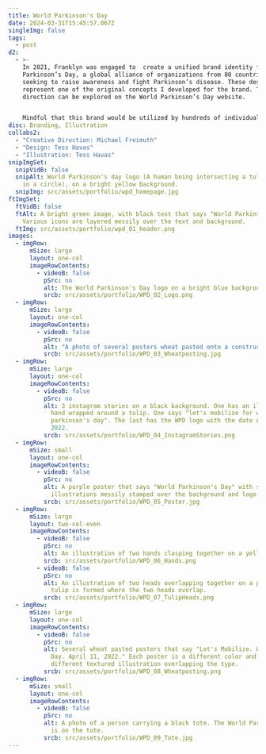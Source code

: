 ```yaml
---
title: World Parkinson's Day
date: 2024-03-31T15:45:57.067Z
singleImg: false
tags:
  - post
d2:
  - >-
    In 2021, Franklyn was engaged to  create a unified brand identity for World
    Parkinson’s Day, a global alliance of organizations from 80 countries
    seeking to raise awareness and fight Parkinson’s disease. These designs
    represent one of the original concepts I developed for the brand. The final
    direction can be explored on the World Parkinson’s Day website.


    Mindful that this brand would be utilized by hundreds of individuals across several nonprofit organizations, our goal was to create an infallible system that would maintain its integrity regardless of who handled it. For this reason, we opted for default fonts that are universally accessible and colors derived from the standard palette found in software such as Adobe Illustrator. To complement these more rudimentary elements, we crafted a logo and illustration style that juxtaposes perfect geometry with raw edges. 
disc: Branding, Illustration
collabs2:
  - "Creative Direction: Michael Freimuth"
  - "Design: Tess Havas"
  - "Illustration: Tess Havas"
snipImgSet:
  snipVidB: false
  snipAlt: World Parkinson's day logo (A human being intersecting a tulip confined
    in a circle), on a bright yellow background.
  snipImg: src/assets/portfolio/wpd_homepage.jpg
ftImgSet:
  ftVidB: false
  ftAlt: A bright green image, with black text that says "World Parkinson's Day".
    Various icons are layered messily over the text and background.
  ftImg: src/assets/portfolio/wpd_01_header.png
images:
  - imgRow:
      mSize: large
      layout: one-col
      imageRowContents:
        - videoB: false
          pSrc: no
          alt: The World Parkinson's Day logo on a bright blue background.
          srcb: src/assets/portfolio/WPD_02_Logo.png
  - imgRow:
      mSize: large
      layout: one-col
      imageRowContents:
        - videoB: false
          pSrc: no
          alt: "A photo of several posters wheat pasted onto a construction site. "
          srcb: src/assets/portfolio/WPD_03_Wheatposting.jpg
  - imgRow:
      mSize: large
      layout: one-col
      imageRowContents:
        - videoB: false
          pSrc: no
          alt: 3 instagram stories on a black background. One has an illustration of a
            hand wrapped around a tulip. One says "let's mobilize for world
            parkinson's day". The last has the WPD logo with the date April 11,
            2022.
          srcb: src/assets/portfolio/WPD_04_InstagramStories.png
  - imgRow:
      mSize: small
      layout: one-col
      imageRowContents:
        - videoB: false
          pSrc: no
          alt: A purple poster that says "World Parkinson's Day" with several
            illustrations messily stamped over the background and logo.
          srcb: src/assets/portfolio/WPD_05_Poster.jpg
  - imgRow:
      mSize: large
      layout: two-col-even
      imageRowContents:
        - videoB: false
          pSrc: no
          alt: An illustration of two hands clasping together on a yellow background.
          srcb: src/assets/portfolio/WPD_06_Hands.png
        - videoB: false
          pSrc: no
          alt: An illustration of two heads overlapping together on a purple background. A
            tulip is formed where the two heads overlap.
          srcb: src/assets/portfolio/WPD_07_TulipHeads.png
  - imgRow:
      mSize: large
      layout: one-col
      imageRowContents:
        - videoB: false
          pSrc: no
          alt: Several wheat pasted posters that say "Let's Mobilize. World Parkinson's
            Day. April 11, 2022." Each poster is a different color and has a
            different textured illustration overlapping the type.
          srcb: src/assets/portfolio/WPD_08_Wheatposting.png
  - imgRow:
      mSize: small
      layout: one-col
      imageRowContents:
        - videoB: false
          pSrc: no
          alt: A photo of a person carrying a black tote. The World Parkinson's Day logo
            is on the tote.
          srcb: src/assets/portfolio/WPD_09_Tote.jpg
---
```

